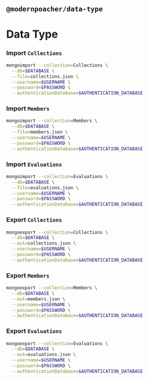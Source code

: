 ## `@modernpoacher/data-type`

# Data Type

### Import `Collections`

```bash
mongoimport --collection=Collections \
  --db=$DATABASE \
  --file=collections.json \
  --username=$USERNAME \
  --password=$PASSWORD \
  --authenticationDatabase=$AUTHENTICATION_DATABASE
```

### Import `Members`

```bash
mongoimport --collection=Members \
  --db=$DATABASE \
  --file=members.json \
  --username=$USERNAME \
  --password=$PASSWORD \
  --authenticationDatabase=$AUTHENTICATION_DATABASE
```

### Import `Evaluations`

```bash
mongoimport --collection=Evaluations \
  --db=$DATABASE \
  --file=evaluations.json \
  --username=$USERNAME \
  --password=$PASSWORD \
  --authenticationDatabase=$AUTHENTICATION_DATABASE
```

### Export `Collections`

```bash
mongoexport --collection=Collections \
  --db=$DATABASE \
  --out=collections.json \
  --username=$USERNAME \
  --password=$PASSWORD \
  --authenticationDatabase=$AUTHENTICATION_DATABASE
```

### Export `Members`

```bash
mongoexport --collection=Members \
  --db=$DATABASE \
  --out=members.json \
  --username=$USERNAME \
  --password=$PASSWORD \
  --authenticationDatabase=$AUTHENTICATION_DATABASE
```

### Export `Evaluations`

```bash
mongoexport --collection=Evaluations \
  --db=$DATABASE \
  --out=evaluations.json \
  --username=$USERNAME \
  --password=$PASSWORD \
  --authenticationDatabase=$AUTHENTICATION_DATABASE
```

